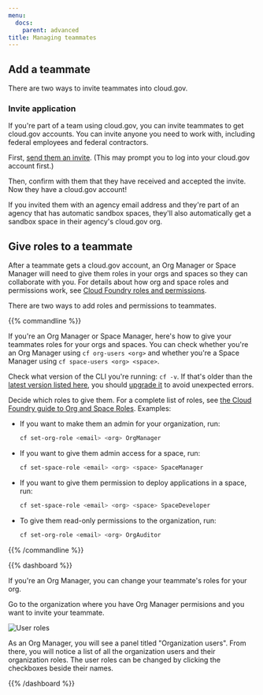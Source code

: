 ```yaml
---
menu:
  docs:
    parent: advanced
title: Managing teammates
---
```


## Add a teammate

There are two ways to invite teammates into cloud.gov.

### Invite application

If you're part of a team using cloud.gov, you can invite teammates to get cloud.gov accounts. You can invite anyone you need to work with, including federal employees and federal contractors.

First, [send them an invite](https://account.fr.cloud.gov/invite). (This may prompt you to log into your cloud.gov account first.)

Then, confirm with them that they have received and accepted the invite. Now they have a cloud.gov account!

If you invited them with an agency email address and they're part of an agency that has automatic sandbox spaces, they'll also automatically get a sandbox space in their agency's cloud.gov org.

## Give roles to a teammate

After a teammate gets a cloud.gov account, an Org Manager or Space Manager will need to give them roles in your orgs and spaces so they can collaborate with you. For details about how org and space roles and permissions work, see [Cloud Foundry roles and permissions](http://docs.cloudfoundry.org/concepts/roles.html#roles).

There are two ways to add roles and permissions to teammates.

{{% commandline %}}

If you're an Org Manager or Space Manager, here's how to give your teammates roles for your orgs and spaces. You can check whether you're an Org Manager using `cf org-users <org>` and whether you're a Space Manager using `cf space-users <org> <space>`.

Check what version of the CLI you're running: `cf -v`. If that's older than the [latest version listed here](https://github.com/cloudfoundry/cli/releases), you should [upgrade it](https://docs.cloudfoundry.org/devguide/installcf/install-go-cli.html) to avoid unexpected errors.

Decide which roles to give them. For a complete list of roles, see [the Cloud Foundry guide to Org and Space Roles](https://docs.cloudfoundry.org/adminguide/cli-user-management.html#orgs-spaces). Examples:

* If you want to make them an admin for your organization, run:

    ```bash
    cf set-org-role <email> <org> OrgManager
    ```
* If you want to give them admin access for a space, run:

    ```bash
    cf set-space-role <email> <org> <space> SpaceManager
    ```
* If you want to give them permission to deploy applications in a space, run:

    ```bash
    cf set-space-role <email> <org> <space> SpaceDeveloper
    ```
* To give them read-only permissions to the organization, run:

    ```bash
    cf set-org-role <email> <org> OrgAuditor
    ```
{{% /commandline %}}

{{% dashboard %}}

If you're an Org Manager, you can change your teammate's roles for your org.

Go to the organization where you have Org Manager permisions and you want to invite your teammate.

![User roles](/img/user-role-management.png)

As an Org Manager, you will see a panel titled "Organization users". From there, you will notice a list of all the organization users and their organization roles. The user roles can be changed by clicking the checkboxes beside their names.

{{% /dashboard %}}